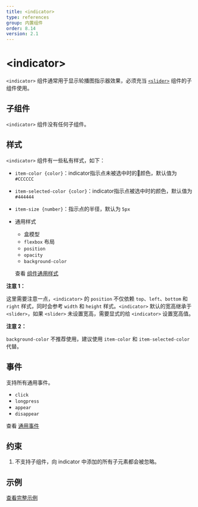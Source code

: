 ```yaml
---
title: <indicator>
type: references
group: 内置组件
order: 8.14
version: 2.1
---
```


# &lt;indicator&gt;

`<indicator>` 组件通常用于显示轮播图指示器效果，必须充当 [`<slider>`](./slider.html) 组件的子组件使用。

## 子组件

`<indicator>` 组件没有任何子组件。

## 样式

`<indicator>` 组件有一些私有样式，如下：

- `item-color {color}`：indicator指示点未被选中时的颜色，默认值为 `#CCCCCC`

- `item-selected-color {color}`：indicator指示点被选中时的颜色，默认值为 `#444444`

- `item-size {number}`：指示点的半径，默认为 `5px`

- 通用样式
  - 盒模型
  - `flexbox` 布局
  - `position`
  - `opacity`
  - `background-color`

  查看 [组件通用样式](../common-style.html)

**注意 1：**

这里需要注意一点，`<indicator>` 的 `position` 不仅依赖 `top`、`left`、`bottom` 和 `right` 样式，同时会参考 `width` 和 `height` 样式。`<indicator>` 默认的宽高继承于 `<slider>`，如果 `<slider>` 未设置宽高，需要显式的给 `<indicator>` 设置宽高值。

**注意 2：**

`background-color` 不推荐使用，建议使用 `item-color` 和 `item-selected-color` 代替。


## 事件

支持所有通用事件。

- `click`
- `longpress`
- `appear`
- `disappear`

查看 [通用事件](../common-event.html)

## 约束

1. 不支持子组件，向 indicator 中添加的所有子元素都会被忽略。

## 示例

[查看完整示例](http://dotwe.org/vue/e1b4fd8a37ed4cafd8f5e161698754aa)
